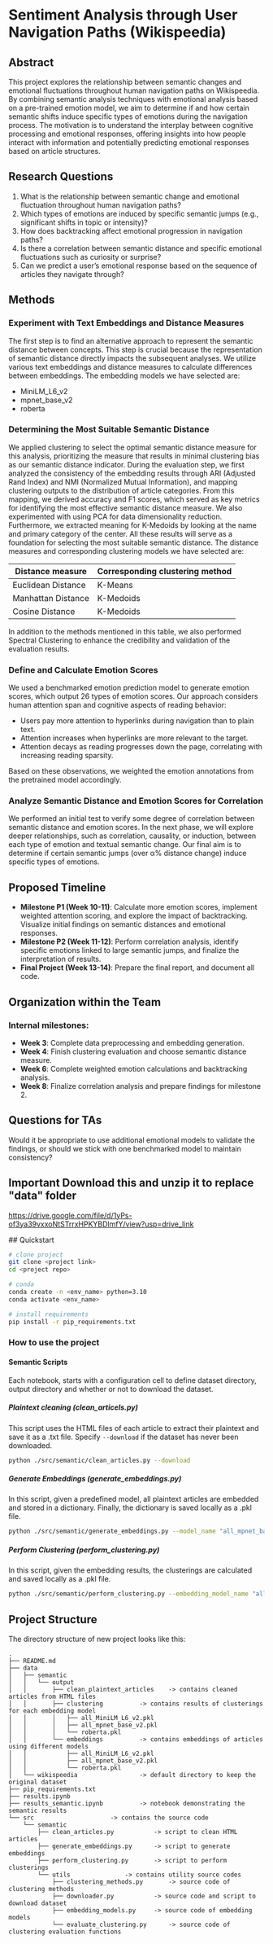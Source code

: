 # Sentiment Analysis through User Navigation Paths (Wikispeedia)

## Abstract

This project explores the relationship between semantic changes and emotional fluctuations throughout human navigation paths on Wikispeedia. By combining semantic analysis techniques with emotional analysis based on a pre-trained emotion model, we aim to determine if and how certain semantic shifts induce specific types of emotions during the navigation process. The motivation is to understand the interplay between cognitive processing and emotional responses, offering insights into how people interact with information and potentially predicting emotional responses based on article structures.

## Research Questions

1. What is the relationship between semantic change and emotional fluctuation throughout human navigation paths?
2. Which types of emotions are induced by specific semantic jumps (e.g., significant shifts in topic or intensity)?
3. How does backtracking affect emotional progression in navigation paths?
4. Is there a correlation between semantic distance and specific emotional fluctuations such as curiosity or surprise?
5. Can we predict a user’s emotional response based on the sequence of articles they navigate through?

## Methods

### Experiment with Text Embeddings and Distance Measures

The first step is to find an alternative approach to represent the semantic distance between concepts. This step is crucial because the representation of semantic distance directly impacts the subsequent analyses. We utilize various text embeddings and distance measures to calculate differences between embeddings. The embedding models we have selected are:

- MiniLM_L6_v2
- mpnet_base_v2
- roberta

### Determining the Most Suitable Semantic Distance

We applied clustering to select the optimal semantic distance measure for this analysis, prioritizing the measure that results in minimal clustering bias as our semantic distance indicator. During the evaluation step, we first analyzed the consistency of the embedding results through ARI (Adjusted Rand Index) and NMI (Normalized Mutual Information), and mapping clustering outputs to the distribution of article categories. From this mapping, we derived accuracy and F1 scores, which served as key metrics for identifying the most effective semantic distance measure. We also experimented with using PCA for data dimensionality reduction. Furthermore, we extracted meaning for K-Medoids by looking at the name and primary category of the center. All these results will serve as a foundation for selecting the most suitable semantic distance. The distance measures and corresponding clustering models we have selected are:

| Distance measure       | Corresponding clustering method |
|------------------------|---------------------------------|
| Euclidean Distance     | K-Means                         |
| Manhattan Distance     | K-Medoids                       |
| Cosine Distance        | K-Medoids                       |

In addition to the methods mentioned in this table, we also performed Spectral Clustering to enhance the credibility and validation of the evaluation results.

### Define and Calculate Emotion Scores

We used a benchmarked emotion prediction model to generate emotion scores, which output 26 types of emotion scores. Our approach considers human attention span and cognitive aspects of reading behavior:

- Users pay more attention to hyperlinks during navigation than to plain text.
- Attention increases when hyperlinks are more relevant to the target.
- Attention decays as reading progresses down the page, correlating with increasing reading sparsity.

Based on these observations, we weighted the emotion annotations from the pretrained model accordingly.

### Analyze Semantic Distance and Emotion Scores for Correlation

We performed an initial test to verify some degree of correlation between semantic distance and emotion scores. In the next phase, we will explore deeper relationships, such as correlation, causality, or induction, between each type of emotion and textual semantic change. Our final aim is to determine if certain semantic jumps (over α% distance change) induce specific types of emotions.

## Proposed Timeline

- **Milestone P1 (Week 10-11)**: Calculate more emotion scores, implement weighted attention scoring, and explore the impact of backtracking. Visualize initial findings on semantic distances and emotional responses.
- **Milestone P2 (Week 11-12)**: Perform correlation analysis, identify specific emotions linked to large semantic jumps, and finalize the interpretation of results.
- **Final Project (Week 13-14)**: Prepare the final report, and document all code.

## Organization within the Team

### Internal milestones:

- **Week 3**: Complete data preprocessing and embedding generation.
- **Week 4**: Finish clustering evaluation and choose semantic distance measure.
- **Week 6**: Complete weighted emotion calculations and backtracking analysis.
- **Week 8**: Finalize correlation analysis and prepare findings for milestone 2.


## Questions for TAs
Would it be appropriate to use additional emotional models to validate the findings, or should we stick with one benchmarked model to maintain consistency?


## Important Download this and unzip it to replace "data" folder
https://drive.google.com/file/d/1yPs-of3ya39vxxoNtSTrrxHPKYBDlmfY/view?usp=drive_link

## Quickstart

```bash
# clone project
git clone <project link>
cd <project repo>

# conda
conda create -n <env_name> python=3.10
conda activate <env_name>

# install requirements
pip install -r pip_requirements.txt
```

### How to use the project

#### Semantic Scripts

Each notebook, starts with a configuration cell to define dataset directory, output directory and whether or not to download the dataset.

##### Plaintext cleaning (clean_articels.py)

This script uses the HTML files of each article to extract their plaintext and save it as a .txt file.
Specify `--download` if the dataset has never been downloaded.

```bash
python ./src/semantic/clean_articles.py --download 
```

##### Generate Embeddings (generate_embeddings.py)

In this script, given a predefined model, all plaintext articles are embedded and stored in a dictionary. Finally, the dictionary is saved locally as a .pkl file.

```bash
python ./src/semantic/generate_embeddings.py --model_name "all_mpnet_base_v2" 
```



##### Perform Clustering (perform_clustering.py)

In this script, given the embedding results, the clusterings are calculated and saved locally as a .pkl file.

```bash
python ./src/semantic/perform_clustering.py --embedding_model_name "all_mpnet_base_v2" 
```


## Project Structure

The directory structure of new project looks like this:

```
.
├── README.md
├── data
│   ├── semantic
│   │   └── output
│   │       ├── clean_plaintext_articles	-> contains cleaned articles from HTML files
│   │       ├── clustering			-> contains results of clusterings for each embedding model
│   │       │   ├── all_MiniLM_L6_v2.pkl
│   │       │   ├── all_mpnet_base_v2.pkl
│   │       │   └── roberta.pkl
│   │       └── embeddings			-> contains embeddings of articles using different models
│   │           ├── all_MiniLM_L6_v2.pkl
│   │           ├── all_mpnet_base_v2.pkl
│   │           └── roberta.pkl
│   └── wikispeedia   				-> default directory to keep the original dataset
├── pip_requirements.txt
├── results.ipynb
├── results_semantic.ipynb			-> notebook demonstrating the semantic results
└── src						-> contains the source code
    └── semantic
        ├── clean_articles.py			-> script to clean HTML articles
        ├── generate_embeddings.py		-> script to generate embeddings
        ├── perform_clustering.py		-> script to perform clusterings
        └── utils				-> contains utility source codes
            ├── clustering_methods.py		-> source code of clustering methods
            ├── downloader.py			-> source code and script to download dataset
            ├── embedding_models.py		-> source code of embedding models
            └── evaluate_clustering.py		-> source code of clustering evaluation functions

```
